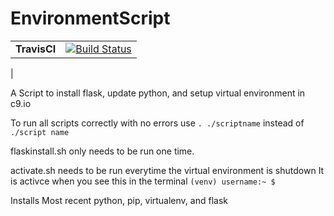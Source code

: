# EnvironmentScript

| | |
|----------|---------------------------------------------------------------------|
| **TravisCI** 	| [![Build Status](https://travis-ci.org/hayekr/EnvironmentScript/.svg?branch=master)](https://travis-ci.org/hayekr/EnvironmentScript)|
|

A Script to install flask, update python, and setup virtual environment in c9.io

To run all scripts correctly with no errors use `. ./scriptname` instead of `./script name`

flaskinstall.sh only needs to be run one time.

activate.sh needs to be run everytime the virtual environment is shutdown
It is activce when you see this in the terminal `(venv) username:~ $` 

Installs Most recent python, pip, virtualenv, and flask
